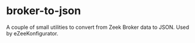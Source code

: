 # broker-to-json

A couple of small utilities to convert from Zeek Broker data to JSON. Used by eZeeKonfigurator.

